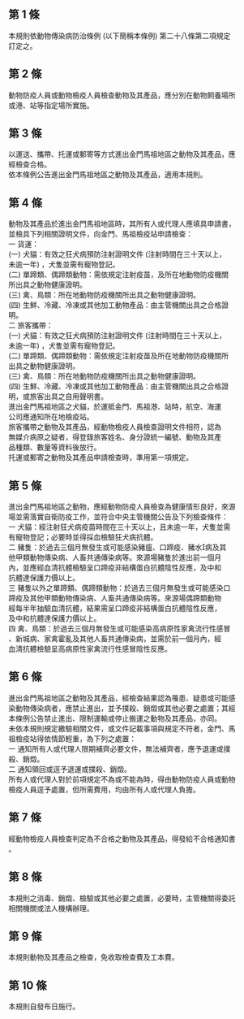 第 1 條
-------
本規則依動物傳染病防治條例 (以下簡稱本條例) 第二十八條第二項規定  
訂定之。

第 2 條
-------
動物防疫人員或動物檢疫人員檢查動物及其產品，應分別在動物飼養場所  
或港、站等指定場所實施。

第 3 條
-------
以運送、攜帶、托運或郵寄等方式進出金門馬祖地區之動物及其產品，應  
經檢查合格。  
依本條例公告進出金門馬祖地區之動物及其產品，適用本規則。

第 4 條
-------
動物及其產品於進出金門馬祖地區時，其所有人或代理人應填具申請書，  
並檢具下列相關證明文件，向金門、馬祖檢疫站申請檢查：  
一  貨運：  
 (一) 犬貓：有效之狂犬病預防注射證明文件 (注射時間在三十天以上，  
      未逾一年) ，犬隻並需有寵物登記。  
 (二) 單蹄類、偶蹄類動物：需依規定注射疫苗，及所在地動物防疫機關  
      所出具之動物健康證明。  
 (三) 禽、鳥類：所在地動物防疫機關所出具之動物健康證明。  
 (四) 生鮮、冷藏、冷凍或其他加工動物產品：由主管機關出具之合格證  
      明。  
二  旅客攜帶：  
 (一) 犬貓：有效之狂犬病預防注射證明文件 (注射時間在三十天以上，  
      未逾一年) ，犬隻並需有寵物登記。  
 (二) 單蹄類、偶蹄類動物：需依規定注射疫苗及所在地動物防疫機關所  
      出具之動物健康證明。  
 (三) 禽、鳥類：所在地動物防疫機關所出具之動物健康證明。  
 (四) 生鮮、冷藏、冷凍或其他加工動物產品：由主管機關出具之合格證  
      明，或旅客出具之自用聲明書。  
    進出金門馬祖地區之犬貓，於運抵金門、馬祖港、站時，航空、海運  
    公司應通知所在地檢疫站。  
    旅客攜帶之動物及其產品，經動物檢疫人員檢查證明文件相符，認為  
    無媒介病原之疑者，得登錄旅客姓名、身分證統一編號、動物及其產  
    品種類、數量等資料後放行。  
    托運或郵寄之動物及其產品申請檢查時，準用第一項規定。

第 5 條
-------
進出金門馬祖地區之動物，應經動物防疫人員檢查為健康情形良好，來源  
場並需落實自衛防疫工作，並符合中央主管機關公告及下列檢查條件：  
一  犬貓：經注射狂犬病疫苗時間在三十天以上，且未逾一年，犬隻並需  
    有寵物登記；必要時並得採血檢驗狂犬病抗體。  
二  豬隻：於過去三個月無發生或可能感染豬瘟、口蹄疫、豬水病及其  
    他甲類動物傳染病、人畜共通傳染病等。來源場豬隻於進出前一個月  
    內，並應經血清抗體檢驗呈口蹄疫非結構蛋白抗體陰性反應，及中和  
    抗體達保護力價以上。  
三  豬隻以外之單蹄類、偶蹄類動物：於過去三個月無發生或可能感染口  
    蹄疫及其他甲類動物傳染病、人畜共通傳染病等。來源場偶蹄類動物  
    經每半年抽驗血清抗體，結果需呈口蹄疫非結構蛋白抗體陰性反應，  
    及中和抗體達保護力價以上。  
四  禽、鳥類：於過去三個月無發生或可能感染高病原性家禽流行性感冒  
    、新城病、家禽霍亂及其他人畜共通傳染病，並需於前一個月內，經  
    血清抗體檢驗呈高病原性家禽流行性感冒陰性反應。

第 6 條
-------
進出金門馬祖地區之動物及其產品，經檢查結果認為罹患、疑患或可能感  
染動物傳染病者，應禁止進出，並予撲殺、銷燬或其他必要之處置；其經  
本條例公告禁止進出、限制運輸或停止搬運之動物及其產品，亦同。  
未依本規則規定繳驗相關文件，或文件記載事項與規定不符者，金門、馬  
祖檢疫站得依情節輕重，為下列之處置：  
一  通知所有人或代理人限期補齊必要文件，無法補齊者，應予退運或撲  
    殺、銷燬。  
二  通知領回或逕予退運或撲殺、銷燬。  
所有人或代理人對於前項規定不為或不能為時，得由動物防疫人員或動物  
檢疫人員逕予處置，但所需費用，均由所有人或代理人負擔。

第 7 條
-------
經動物檢疫人員檢查判定為不合格之動物及其產品，得發給不合格通知書  
。

第 8 條
-------
本規則之消毒、銷燬、檢驗或其他必要之處置，必要時，主管機關得委託  
相關機關或法人機構辦理。

第 9 條
-------
本規則動物及其產品之檢查，免收取檢查費及工本費。

第 10 條
--------
本規則自發布日施行。

